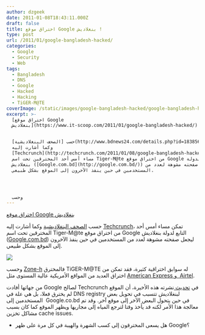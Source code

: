 ```yaml
---
author: dzgeek
date: 2011-01-08T18:43:11.000Z
draft: false
title: اختراق موقع Google بنغلاديش !
type: post
url: /2011/01/google-bangladesh-hacked/
categories:
  - Google
  - Security
  - Web
tags:
  - Bangladesh
  - DNS
  - Google
  - Hacked
  - Hacking
  - TiGER-M@TE
coverImage: /static/images/google-bangladesh-hacked/google-bangladesh-hacked.png
excerpt: >-
  [اختراق موقع Google
  بنغلاديش](https://www.it-scoop.com/2011/01/google-bangladesh-hacked/)


  حسب [الصحف البنغلاديشية](http://www.bdnews24.com/details.php?id=183856\&cid=2)
  وكما أشارت إليه
  [Techcrunch](http://techcrunch.com/2011/01/08/google-bangladesh-hacked/)، تمكن
  مساء أمس أحد المخترقين تحت اسم Tiger-M@te من اختراق موقع Google التابع لدولة
  بنغلاديش ([Google.com.bd](http://google.com.bd/)) ليجعل صفحته مشوهة لعدد من
  المستخدمين في حين ينفذ الآخرون إلى الموقع بشكل طبيعي.




  وحسب
---
```

[اختراق موقع Google بنغلاديش](https://www.it-scoop.com/2011/01/google-bangladesh-hacked/)

حسب [الصحف البنغلاديشية](http://www.bdnews24.com/details.php?id=183856\&cid=2) وكما أشارت إليه [Techcrunch](http://techcrunch.com/2011/01/08/google-bangladesh-hacked/)، تمكن مساء أمس أحد المخترقين تحت اسم Tiger-M@te من اختراق موقع Google التابع لدولة بنغلاديش ([Google.com.bd](http://google.com.bd/)) ليجعل صفحته مشوهة لعدد من المستخدمين في حين ينفذ الآخرون إلى الموقع بشكل طبيعي.

![](/static/images/google-bangladesh-hacked/google-bangladesh-hacked.png)

وحسب [Zone-h](http://www.zone-h.org/archive/notifier=TiGER-M@TE/page=1) فالمخترق TiGER-M@TE له سوابق اختراقية كثيرة، فقد تمكن من اختراق العديد من المواقع الأمريكية عالية المستوى مثل [American Express و  Airtel](http://www.youtube.com/watch?v=NjhO64s901s).

من جهاتها أفادت Google لصالح Techcrunch في [تحديث ](http://techcrunch.com/2011/01/08/google-bangladesh-hacked/)نشرته هذه الأخيرة، أن الموقع لم يخترق فعلا، بل هي علة في DNS registry لبنغلاديش تتسبب في تحويل بعض المستخدمين إلى  Google.co.bd في حين يتحول البعض الآخر إلى موقع آخر. وقد تم معالجة هذا الأمر لكنه قد يأخذ وقتا لترجع المياه إلى مجاريها ويظهر الموقع كما كان بسبب مشاكل تخزين cache issues.

-   هل يسعى المخترقون إلى كسب الشهرة والهيبة في كل مرة على ظهر Google؟
